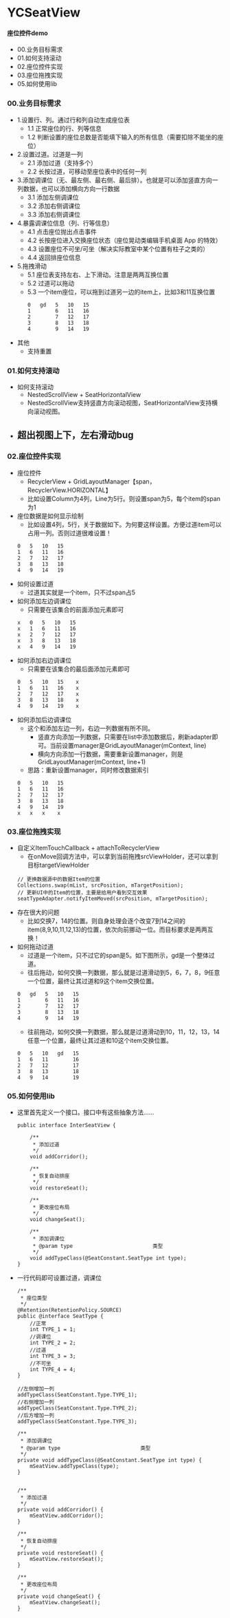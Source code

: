 # YCSeatView
#### 座位控件demo
- 00.业务目标需求
- 01.如何支持滚动
- 02.座位控件实现
- 03.座位拖拽实现
- 05.如何使用lib




### 00.业务目标需求
- 1.设置行、列。通过行和列自动生成座位表
    - 1.1 正常座位的行、列等信息
    - 1.2 判断设置的座位总数是否能填下输入的所有信息（需要扣除不能坐的座位）
- 2.设置过道。过道是一列
    - 2.1 添加过道（支持多个）
    - 2.2 长按过道，可移动至座位表中的任何一列
- 3.添加调课位（无、最左侧、最右侧、最后排）。也就是可以添加竖直方向一列数据，也可以添加横向方向一行数据
    - 3.1 添加左侧调课位
    - 3.2 添加右侧调课位
    - 3.3 添加右侧调课位
- 4.暴露调课位信息（列、行等信息）
    - 4.1 点击座位抛出点击事件
    - 4.2 长按座位进入交换座位状态（座位晃动类编辑手机桌面 App 的特效）
    - 4.3 设置座位不可坐/可坐（解决实际教室中某个位置有柱子之类的）
    - 4.4 返回排座位信息
- 5.拖拽滑动
    - 5.1 座位表支持左右、上下滑动。注意是两两互换位置
    - 5.2 过道可以拖动
    - 5.3 一个item座位，可以拖到过道另一边的item上，比如3和11互换位置
        ```
        0   gd   5   10   15
        1        6   11   16
        2        7   12   17
        3        8   13   18
        4        9   14   19
        ```
- 其他
    - 支持重置


### 01.如何支持滚动
- 如何支持滚动
    - NestedScrollView + SeatHorizontalView
    - NestedScrollView支持竖直方向滚动视图，SeatHorizontalView支持横向滚动视图。
- 超出视图上下，左右滑动bug
    -



### 02.座位控件实现
- 座位控件
    - RecyclerView + GridLayoutManager【span，RecyclerView.HORIZONTAL】
    - 比如设置Column为4列，Line为5行。则设置span为5，每个item的span为1
- 座位数据是如何显示绘制
    - 比如设置4列，5行，关于数据如下。为何要这样设置。方便过道item可以占用一列。否则过道很难设置！
    ```
    0   5   10   15
    1   6   11   16
    2   7   12   17
    3   8   13   18
    4   9   14   19
    ```
- 如何设置过道
    - 过道其实就是一个item，只不过span占5
- 如何添加左边调课位
    - 只需要在该集合的前面添加元素即可
    ```
    x   0   5   10   15
    x   1   6   11   16
    x   2   7   12   17
    x   3   8   13   18
    x   4   9   14   19
    ```
- 如何添加右边调课位
    - 只需要在该集合的最后面添加元素即可
    ```
    0   5   10   15    x
    1   6   11   16    x
    2   7   12   17    x
    3   8   13   18    x
    4   9   14   19    x
    ```
- 如何添加后边调课位
    - 这个和添加左边一列，右边一列数据有所不同。
        - 竖直方向添加一列数据，只需要在list中添加数据后，刷新adapter即可。当前设置manager是GridLayoutManager(mContext, line)
        - 横向方向添加一行数据，需要重新设置manager，则是GridLayoutManager(mContext, line+1)
    - 思路：重新设置manager，同时修改数据索引
    ```
    0   5   10   15
    1   6   11   16
    2   7   12   17
    3   8   13   18
    4   9   14   19
    x   x   x    x
    ```



### 03.座位拖拽实现
- 自定义ItemTouchCallback + attachToRecyclerView
    - 在onMove回调方法中，可以拿到当前拖拽srcViewHolder，还可以拿到目标targetViewHolder
    ```
    // 更换数据源中的数据Item的位置
    Collections.swap(mList, srcPosition, mTargetPosition);
    // 更新UI中的Item的位置，主要是给用户看到交互效果
    seatTypeAdapter.notifyItemMoved(srcPosition, mTargetPosition);
    ```
- 存在很大的问题
    - 比如交换7，14的位置。则自身处理会逐个改变7到14之间的item(8,9,10,11,12,13)的位置，依次向前挪动一位。而目标要求是两两互换！
- 如何拖动过道
    - 过道是一个item，只不过它的span是5。如下图所示，gd是一个整体过道。
    - 往后拖动，如何交换一列数据，那么就是过道滑动到5，6，7，8，9任意一个位置，最终让其过道和9这个item交换位置。
    ```
    0   gd   5   10   15
    1        6   11   16
    2        7   12   17
    3        8   13   18
    4        9   14   19
    ```
    - 往前拖动，如何交换一列数据，那么就是过道滑动到10，11，12，13，14任意一个位置，最终让其过道和10这个item交换位置。
    ```
    0   5   10   gd   15
    1   6   11        16
    2   7   12        17
    3   8   13        18
    4   9   14        19
    ```


### 05.如何使用lib
- 这里首先定义一个接口。接口中有这些抽象方法……
    ```
    public interface InterSeatView {

        /**
         * 添加过道
         */
        void addCorridor();

        /**
         * 恢复自动排座
         */
        void restoreSeat();

        /**
         * 更改座位布局
         */
        void changeSeat();

        /**
         * 添加调课位
         * @param type                          类型
         */
        void addTypeClass(@SeatConstant.SeatType int type);
    }
    ```
- 一行代码即可设置过道，调课位
    ```
    /**
     * 座位类型
     */
    @Retention(RetentionPolicy.SOURCE)
    public @interface SeatType {
        //正常
        int TYPE_1 = 1;
        //调课位
        int TYPE_2 = 2;
        //过道
        int TYPE_3 = 3;
        //不可坐
        int TYPE_4 = 4;
    }

    //左侧增加一列
    addTypeClass(SeatConstant.Type.TYPE_1);
    //右侧增加一列
    addTypeClass(SeatConstant.Type.TYPE_2);
    //后方增加一列
    addTypeClass(SeatConstant.Type.TYPE_3);

    /**
     * 添加调课位
     * @param type                          类型
     */
    private void addTypeClass(@SeatConstant.SeatType int type) {
        mSeatView.addTypeClass(type);
    }


    /**
     * 添加过道
     */
    private void addCorridor() {
        mSeatView.addCorridor();
    }

    /**
     * 恢复自动排座
     */
    private void restoreSeat() {
        mSeatView.restoreSeat();
    }

    /**
     * 更改座位布局
     */
    private void changeSeat() {
        mSeatView.changeSeat();
    }
    ```









